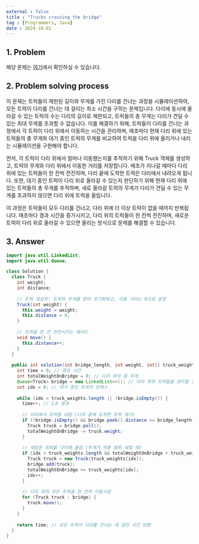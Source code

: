 ```yaml
---
external : false
title : "Trucks crossing the bridge"
tag : [Programmers, Java]
date : 2024-10-01
---
```


## 1. Problem

해당 문제는 [여기](https://school.programmers.co.kr/learn/courses/30/lessons/42583)에서 확인하실 수 있습니다.

## 2. Problem solving process

이 문제는 트럭들이 제한된 길이와 무게를 가진 다리를 건너는 과정을 시뮬레이션하여, 모든 트럭이 다리를 건너는 데 걸리는 최소 시간을 구하는 문제입니다. 다리에 동시에 올라갈 수 있는 트럭의 수는 다리의 길이로 제한되고, 트럭들의 총 무게는 다리가 견딜 수 있는 최대 무게를 초과할 수 없습니다. 이를 해결하기 위해, 트럭들이 다리를 건너는 과정에서 각 트럭이 다리 위에서 이동하는 시간을 관리하며, 매초마다 현재 다리 위에 있는 트럭들의 총 무게와 대기 중인 트럭의 무게를 비교하여 트럭을 다리 위에 올리거나 내리는 시뮬레이션을 구현해야 합니다.

먼저, 각 트럭이 다리 위에서 얼마나 이동했는지를 추적하기 위해 Truck 객체를 생성하고, 트럭의 무게와 다리 위에서 이동한 거리를 저장합니다. 매초가 지나갈 때마다 다리 위에 있는 트럭들이 한 칸씩 전진하며, 다리 끝에 도착한 트럭은 다리에서 내려오게 됩니다. 또한, 대기 중인 트럭이 다리 위로 올라갈 수 있는지 판단하기 위해 현재 다리 위에 있는 트럭들의 총 무게를 추적하며, 새로 올라갈 트럭의 무게가 다리가 견딜 수 있는 무게를 초과하지 않으면 다리 위에 트럭을 올립니다.

이 과정은 트럭들이 모두 다리를 건너고, 다리 위에 더 이상 트럭이 없을 때까지 반복됩니다. 매초마다 경과 시간을 증가시키고, 다리 위의 트럭들이 한 칸씩 전진하며, 새로운 트럭이 다리 위로 올라갈 수 있으면 올리는 방식으로 문제를 해결할 수 있습니다.

## 3. Answer

```java
import java.util.LinkedList;
import java.util.Queue;

class Solution {
  class Truck {
    int weight;
    int distance;
    
    // 트럭 생성자: 트럭의 무게를 받아 초기화하고, 이동 거리는 0으로 설정
    Truck(int weight) {
      this.weight = weight;
      this.distance = 0;
    }
    
    // 트럭을 한 칸 전진시키는 메서드
    void move() {
      this.distance++;
    }
  }
  
  public int solution(int bridge_length, int weight, int[] truck_weights) {
    int time = 0; // 경과 시간
    int totalWeightOnBridge = 0; // 다리 위의 총 무게
    Queue<Truck> bridge = new LinkedList<>(); // 다리 위의 트럭들을 관리할 큐
    int idx = 0; // 대기 중인 트럭의 인덱스
    
    while (idx < truck_weights.length || !bridge.isEmpty()) {
      time++; // 1초 경과
      
      // 다리에서 트럭을 내림 (다리 끝에 도착한 트럭 제거)
      if (!bridge.isEmpty() && bridge.peek().distance == bridge_length) {
        Truck truck = bridge.poll();
        totalWeightOnBridge -= truck.weight;
      }
      
      // 새로운 트럭을 다리에 올림 (무게가 허용 범위 내일 때)
      if (idx < truck_weights.length && totalWeightOnBridge + truck_weights[idx] <= weight) {
        Truck truck = new Truck(truck_weights[idx]);
        bridge.add(truck);
        totalWeightOnBridge += truck_weights[idx];
        idx++;
      }
      
      // 다리 위의 모든 트럭을 한 칸씩 이동시킴
      for (Truck truck : bridge) {
        truck.move();
      }
    }
    
    return time; // 모든 트럭이 다리를 건너는 데 걸린 시간 반환
  }
}
```
